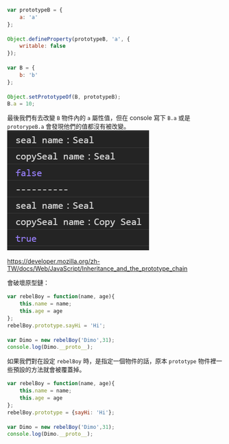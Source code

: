 ```js
var prototypeB = {
    a: 'a'
};

Object.defineProperty(prototypeB, 'a', {
    writable: false
});

var B = {
    b: 'b'
};

Object.setPrototypeOf(B, prototypeB);
B.a = 10;
```
最後我們有去改變 `B` 物件內的 `a` 屬性值，但在 console 寫下 `B.a` 或是 `protorypeB.a` 會發現他們的值都沒有被改變。
![ ](/images/prototype-1.png)

https://developer.mozilla.org/zh-TW/docs/Web/JavaScript/Inheritance_and_the_prototype_chain

會破壞原型鏈：
```js
var rebelBoy = function(name, age){
    this.name = name;
    this.age = age
};
rebelBoy.prototype.sayHi = 'Hi';

var Dimo = new rebelBoy('Dimo',31);
console.log(Dimo.__proto__);
```

如果我們對在設定 `rebelBoy` 時，是指定一個物件的話，原本 `prototype` 物件裡一些預設的方法就會被覆蓋掉。
```js
var rebelBoy = function(name, age){
    this.name = name;
    this.age = age
};
rebelBoy.prototype = {sayHi: 'Hi'};

var Dimo = new rebelBoy('Dimo',31);
console.log(Dimo.__proto__);
```
